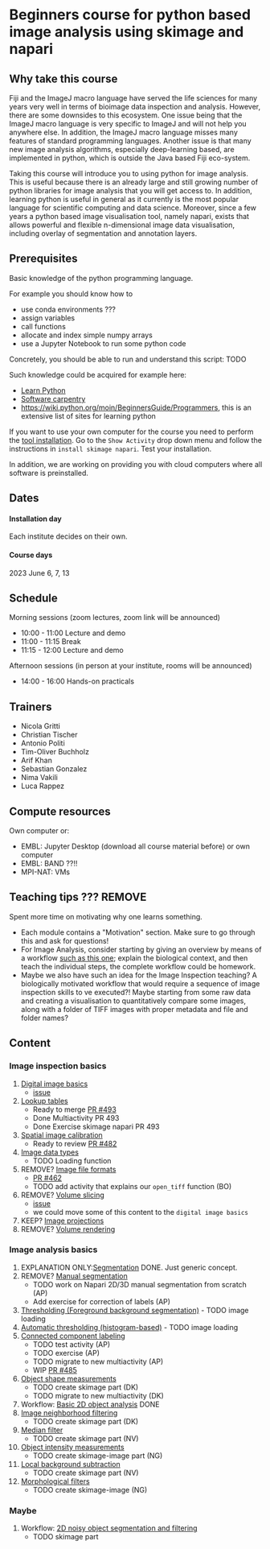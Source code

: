 # Beginners course for python based image analysis using skimage and napari

## Why take this course

Fiji and the ImageJ macro language have served the life sciences for many years very well in terms of bioimage data inspection and analysis. However, there are some downsides to this ecosystem. One issue being that the ImageJ macro language is very specific to ImageJ and will not help you anywhere else. In addition, the ImageJ macro language misses many features of standard programming languages. Another issue is that many new image analysis algorithms, especially deep-learning based, are implemented in python, which is outside the Java based Fiji eco-system.

Taking this course will introduce you to using python for image analysis. This is useful because there is an already large and still growing number of python libraries for image analysis that you will get access to. In addition, learning python is useful in general as it currently is the most popular language for scientific computing and data science. Moreover, since a few years a python based image visualisation tool, namely napari, exists that allows powerful and flexible n-dimensional image data visualisation, including overlay of segmentation and annotation layers.

## Prerequisites

Basic knowledge of the python programming language.

For example you should know how to
- use conda environments ???
- assign variables
- call functions
- allocate and index simple numpy arrays
- use a Jupyter Notebook to run some python code

Concretely, you should be able to run and understand this script: TODO

Such knowledge could be acquired for example here:

- [Learn Python](https://www.learnpython.org/en/Welcome)
- [Software carpentry](https://swcarpentry.github.io/python-novice-inflammation/)
- https://wiki.python.org/moin/BeginnersGuide/Programmers, this is an extensive list of sites for learning python

If you want to use your own computer for the course you need to perform the [tool installation](https://neubias.github.io/training-resources/tool_installation/index.html). Go to the `Show Activity` drop down menu and follow the instructions in `install skimage napari`. Test your installation. 

In addition, we are working on providing you with cloud computers where all software is preinstalled.

## Dates

#### Installation day

Each institute decides on their own.

#### Course days

2023 June 6, 7, 13

## Schedule

Morning sessions (zoom lectures, zoom link will be announced)
- 10:00 - 11:00 Lecture and demo
- 11:00 - 11:15 Break
- 11:15 - 12:00 Lecture and demo

Afternoon sessions (in person at your institute, rooms will be announced)
- 14:00 - 16:00 Hands-on practicals

## Trainers

- Nicola Gritti
- Christian Tischer
- Antonio Politi
- Tim-Oliver Buchholz
- Arif Khan
- Sebastian Gonzalez
- Nima Vakili
- Luca Rappez

## Compute resources

Own computer or:

- EMBL: Jupyter Desktop (download all course material before) or own computer
- EMBL: BAND ??!!
- MPI-NAT: VMs 

## Teaching tips ??? REMOVE

Spent more time on motivating why one learns something. 

- Each module contains a "Motivation" section. Make sure to go through this and ask for questions!
- For Image Analysis, consider starting by giving an overview by means of a workflow [such as this one](https://neubias.github.io/training-resources/workflow_segment_2d_nuclei_measure_shape/index.html); explain the biological context, and then teach the individual steps, the complete workflow could be homework.
- Maybe we also have such an idea for the Image Inspection teaching? A biologically motivated workflow that would require a sequence of image inspection skills to ve executed?! Maybe starting from some raw data and creating a visualisation to quantitatively compare some images, along with a folder of TIFF images with proper metadata and file and folder names?

## Content

### Image inspection basics

1. [Digital image basics](https://neubias.github.io/training-resources/pixels/index.html)
	- [issue](https://github.com/NEUBIAS/training-resources/issues/453)
2. [Lookup tables](https://neubias.github.io/training-resources/lut/index.html)
    - Ready to merge [PR #493](https://github.com/NEUBIAS/training-resources/pull/493)
    - Done Multiactivity PR 493
    - Done Exercise skimage napari PR 493
3. [Spatial image calibration](https://neubias.github.io/training-resources/spatial_calibration/index.html) 
	- Ready to review [PR #482](https://github.com/NEUBIAS/training-resources/pull/482)
6. [Image data types](https://neubias.github.io/training-resources/datatypes/index.html) 
    - TODO Loading function
8. REMOVE? [Image file formats](https://neubias.github.io/training-resources/image_file_formats/index.html)
	- [PR #462](https://github.com/NEUBIAS/training-resources/pull/462)
	- TODO add activity that explains our `open_tiff` function (BO)
9. REMOVE? [Volume slicing](https://neubias.github.io/training-resources/volume_slicing/index.html)
	- [issue](https://github.com/NEUBIAS/training-resources/issues/409)
	- we could move some of this content to the `digital image basics`
10. KEEP? [Image projections](https://neubias.github.io/training-resources/projections/index.html)
11. REMOVE? [Volume rendering](https://neubias.github.io/training-resources/volume_viewer/index.html)

### Image analysis basics

1. EXPLANATION ONLY:[Segmentation](https://neubias.github.io/training-resources/segmentation/index.html) DONE. Just generic concept.
1. REMOVE? [Manual segmentation](https://neubias.github.io/training-resources/manual_segmentation/index.html)
	- TODO work on Napari 2D/3D manual segmentation from scratch (AP) 
	- Add exercise for correction of labels (AP)
1. [Thresholding (Foreground background segmentation)](https://neubias.github.io/training-resources/binarization/index.html)
        - TODO image loading
3. [Automatic thresholding (histogram-based)](https://neubias.github.io/training-resources/auto_threshold/index.html) 
        - TODO image loading
5. [Connected component labeling](https://neubias.github.io/training-resources/connected_components/index.html)
	- TODO test activity (AP)
	- TODO exercise (AP)
	- TODO migrate to new multiactivity (AP)
	- WIP [PR #485](https://github.com/NEUBIAS/training-resources/pull/485)
6. [Object shape measurements](https://neubias.github.io/training-resources/measure_shapes/index.html)
	- TODO create skimage part (DK)
	- TODO migrate to new multiactivity (DK)
7. Workflow: [Basic 2D object analysis](https://neubias.github.io/training-resources/workflow_segment_2d_nuclei_measure_shape/index.html) DONE
8. [Image neighborhood filtering ](https://neubias.github.io/training-resources/filter_neighbourhood/index.html)
	- TODO create skimage part (DK)
9. [Median filter](https://neubias.github.io/training-resources/median_filter/index.html)
	- TODO create skimage part (NV)
10. [Object intensity measurements](https://neubias.github.io/training-resources/measure_intensities/index.html)
	- TODO create skimage-image part (NG)
11. [Local background subtraction](https://neubias.github.io/training-resources/local_background_correction/index.html)
	- TODO create skimage part (NV)
12. [Morphological filters](https://neubias.github.io/training-resources/filter_morphological/index.html)
	- TODO create skimage-image (NG)

### Maybe

1. Workflow: [2D noisy object segmentation and filtering](https://neubias.github.io/training-resources/workflow_segment_2d_noisy_nuclei_filter_objects_measure_shape/index.html)
	- TODO skimage part
